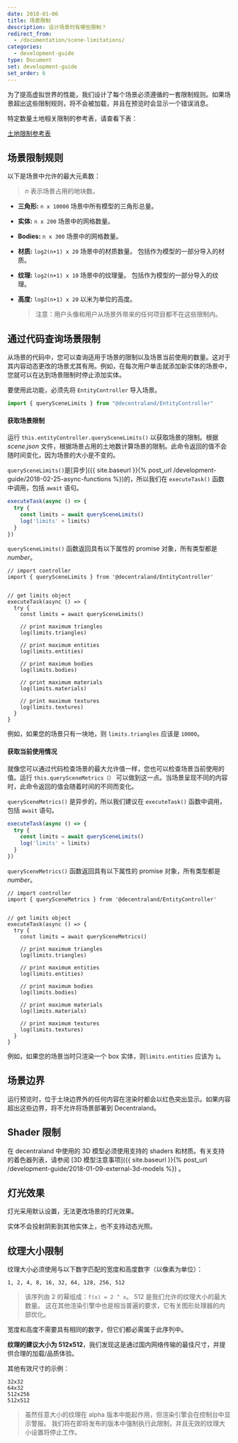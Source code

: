 ```yaml
---
date: 2018-01-06
title: 场景限制
description: 设计场景时有哪些限制？
redirect_from:
  - /documentation/scene-limitations/
categories:
  - development-guide
type: Document
set: development-guide
set_order: 6
---
```


为了提高虚拟世界的性能，我们设计了每个场景必须遵循的一套限制规则。如果场景超出这些限制规则，将不会被加载，并且在预览时会显示一个错误消息。

特定数量土地相关限制的参考表，请查看下表：

[土地限制参考表](https://docs.google.com/spreadsheets/d/1BTm0C20PqdQDAN7vOQ6FpnkVncPecJt-EwTSNHzrsmg/edit#gid=0)

## 场景限制规则


以下是场景中允许的最大元素数：

> _n_ 表示场景占用的地块数。

- **三角形:** `n x 10000` 场景中所有模型的三角形总量。
- **实体:** `n x 200` 场景中的网格数量。
- **Bodies:** `n x 300` 场景中的网格数量。
- **材质:** `log2(n+1) x 20` 场景中的材质数量。 包括作为模型的一部分导入的材质。
- **纹理:** `log2(n+1) x 10` 场景中的纹理量。 包括作为模型的一部分导入的纹理。
- **高度:** `log2(n+1) x 20` 以米为单位的高度。

  > 注意：用户头像和用户从场景外带来的任何项目都不在这些限制内。

## 通过代码查询场景限制

从场景的代码中，您可以查询适用于场景的限制以及场景当前使用的数量。这对于其内容动态更改的场景尤其有用。例如，在每次用户单击就添加新实体的场景中，您就可以在达到场景限制时停止添加实体。

要使用此功能，必须先将 `EntityController` 导入场景。


```ts
import { querySceneLimits } from "@decentraland/EntityController"
```

#### 获取场景限制

运行 `this.entityController.querySceneLimits()` 以获取场景的限制。根据 _scene.json_ 文件，根据场景占用的土地数计算场景的限制。此命令返回的值不会随时间变化，因为场景的大小是不变的。

`querySceneLimits()`是[异步]({{ site.baseurl }}{% post_url /development-guide/2018-02-25-async-functions %})的，所以我们在 `executeTask()` 函数中调用，包括 `await` 语句。


```ts
executeTask(async () => {
  try {
    const limits = await querySceneLimits()
    log('limits' + limits)
  }
})
```

`querySceneLimits()` 函数返回具有以下属性的 promise 对象，所有类型都是 _number_。


```tsx
// import controller
import { querySceneLimits } from '@decentraland/EntityController'


// get limits object
executeTask(async () => {
  try {
    const limits = await querySceneLimits()

    // print maximum triangles
    log(limits.triangles)

    // print maximum entities
    log(limits.entities)

    // print maximum bodies
    log(limits.bodies)

    // print maximum materials
    log(limits.materials)

    // print maximum textures
    log(limits.textures)
  }
}
```

例如，如果您的场景只有一块地，则 `limits.triangles` 应该是 `10000`。


#### 获取当前使用情况

就像您可以通过代码检查场景的最大允许值一样，您也可以检查场景当前使用的值。运行 `this.querySceneMetrics（）` 可以做到这一点。当场景呈现不同的内容时，此命令返回的值会随着时间的不同而变化。

`querySceneMetrics()` 是异步的，所以我们建议在 `executeTask()` 函数中调用，包括 `await` 语句。


```ts
executeTask(async () => {
  try {
    const limits = await querySceneLimits()
    log('limits' + limits)
  }
})
```

`querySceneMetrics()` 函数返回具有以下属性的 promise 对象，所有类型都是 _number_。


```tsx
// import controller
import { querySceneMetrics } from '@decentraland/EntityController'


// get limits object
executeTask(async () => {
  try {
    const limits = await querySceneMetrics()

    // print maximum triangles
    log(limits.triangles)

    // print maximum entities
    log(limits.entities)

    // print maximum bodies
    log(limits.bodies)

    // print maximum materials
    log(limits.materials)

    // print maximum textures
    log(limits.textures)
  }
}
```

例如，如果您的场景当时只渲染一个 box 实体，则`limits.entities` 应该为 `1`。

## 场景边界

运行预览时，位于土块边界外的任何内容在渲染时都会以红色突出显示。如果内容超出这些边界，将不允许将场景部署到 Decentraland。

## Shader 限制

在 decentraland 中使用的 3D 模型必须使用支持的 shaders 和材质。有关支持的着色器列表，请参阅 [3D 模型注意事项]({{ site.baseurl }}{% post_url /development-guide/2018-01-09-external-3d-models %}) 。

## 灯光效果

灯光采用默认设置，无法更改场景的灯光效果。

实体不会投射阴影到其他实体上，也不支持动态光照。

## 纹理大小限制

纹理大小必须使用与以下数字匹配的宽度和高度数字（以像素为单位）：


```
1, 2, 4, 8, 16, 32, 64, 128, 256, 512
```

> 该序列由 2 的幂组成：`f(x) = 2 ^ x`。 512 是我们允许的纹理大小的最大数量。 这在其他渲染引擎中也是相当普遍的要求，它有关图形处理器的内部优化。

宽度和高度不需要具有相同的数字，但它们都必需属于此序列中。

**纹理的建议大小为 512x512**，我们发现这是通过国内网络传输的最佳尺寸，并提供合理的加载/品质体验。

其他有效尺寸的示例：

```
32x32
64x32
512x256
512x512
```

> 虽然任意大小的纹理在 alpha 版本中能起作用，但渲染引擎会在控制台中显示警报。 我们将在即将发布的版本中强制执行此限制，并且无效的纹理大小设置将停止工作。


<!--
## File amount limitations

When deploying your scene, you can't upload more than 100 files to IPFS, as having too many files in a scene will make it take too long to load in the client.

If you have more than 100 files in your scene folder, it's likely that many of those files aren't being used directly when loading the scene. You can make the CLI ignore specific files from the scene folder and not upload them to IPFS by specifying them in the _dclignore_ file for the scene. Learn more about it in [Scene files]({{ site.baseurl }}{% post_url /development-guide/2018-01-11-scene-files %}).
-->
